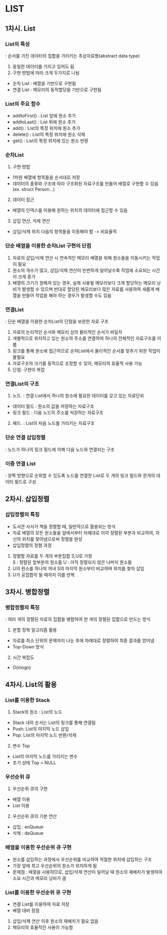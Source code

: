 # LIST

## 1차시. List

### List의 특성
: 순서를 가진 데이터의 집합을 가리키는 추상자료형(abstract data type)
1. 동일한 데이터를 가지고 있어도 됨
2. 구현 방법에 따라 크게 두가지로 나뉨
- 순차 List : 배열을 기반으로 구현됨
- 연결 List : 메모리의 동적할당을 기반으로 구현됨

### List의 주요 함수
- addtoFirst() : List 앞에 원소 추가
- addtoLast() : List 뒤에 원소 추가
- add() : List의 특정 위치에 원소 추가
- delete() : List의 특정 위치에 원소 삭제
- get() : List의 특정 위치에 있는 원소 반환

### 순차List
1. 구현 방법
- 1차원 배열에 항목들을 순서대로 저장
- 데이터의 종류와 구조에 따라 구조화된 자료구조를 만들어 배열로 구현할 수 있음(ex. struct Person...)
2. 데이터 접근
- 배열의 인덱스를 이용해 원하는 위치의 데이터에 접근할 수 있음
3. 삽입 연산, 삭제 연산
- 삽입/삭제 위치 다음의 항목들을 이동해야 함 -> 비효율적

### 단순 배열을 이용한 순차List 구현의 단점
1. 자료의 삽입/삭제 연산 시 연속적인 메모리 배열을 위해 원소들을 이동시키는 작업이 필요
2. 원소의 개수가 많고, 삽입/삭제 연산이 빈번하게 일어날수록 작업에 소요되는 시간이 크게 증가
3. 배열의 크기가 정해져 있는 경우, 실제 사용될 메모리보다 크게 할당하는 메모리 낭비가 발생할 수 있으며 반대로 할당된 메모리보다 많은 자료를 사용하여 새롭게 배열을 만들어 작업을 해야 하는 경우가 발생할 수도 있음

### 연결List
: 단순 배열을 이용한 순차List의 단점을 보완한 자료 구조
1. 자료의 논리적인 순서와 메모리 상의 물리적인 순서가 비일치
2. 개별적으로 위치하고 있는 원소의 주소를 연결하여 하나의 전체적인 자료구조를 이룸
3. 링크를 통해 원소에 접근하므로 순차List에서 물리적인 순서를 맞추기 위한 작업이 불필요
4. 자료구조의 크기를 동적으로 조정할 수 있어, 메모리의 효율적 사용 가능
5. 단점: 구현이 복잡

### 연결List의 구조
1. 노드. 
: 연결 List에서 하나의 원소에 필요한 데이터를 갖고 있는 자료단위
- 데이터 필드 : 원소의 값을 저장하는 자료구조
- 링크 필드 : 다음 노드의 주소를 저장하는 자료구조
2. 헤드. 
: List의 처음 노드를 가리키는 자료구조

### 단순 연결 삽입정렬
: 노드가 하나의 링크 필드에 의해 다음 노드와 연결되는 구조

### 이중 연결 List
: 양쪽 방향으로 순회할 수 있도록 노드를 연결한 List로 두 개의 링크 필드와 한개의 데이터 필드로 구성



## 2차시. 삽입정렬

### 삽입정렬의 특징
- 도서관 사서가 책을 정렬할 때, 일반적으로 활용되는 방식
- 자료 배열의 모든 원소들을 앞에서부터 차례대로 이미 정렬된 부분과 비교하여, 자신의 위치를 찾아냄으로써 정렬을 완성
 - 삽입정렬의 정렬 과정
 1. 정렬할 자료를 두 개의 부분집합 S,U로 가정    
 S : 정렬된 앞부분의 원소들 
 U : 아직 정렬되지 않은 나머지 원소들
 2. U의 원소를 하나씩 꺼내 S의 마지막 원소부터 비교하며 위치를 찾아 삽입
 3. U가 공집합이 될 때까지 이를 반복


## 3차시. 병합정렬

### 병합정렬의 특징
: 여러 개의 정렬된 자료의 집합을 병합하여 한 개의 정렬된 집합으로 만드는 방식
1. 분할 정복 알고리즘 활용
- 자료를 최소 단위의 문제까지 나눈 후에 차례대로 정렬하여 최종 결과를 얻어냄
- Top-Down 방식
2. 시간 복잡도
- O(nlogn)


## 4차시. List의 활용

### List를 이용한 Stack
1. Stack의 원소 : List의 노드
- Stack 내의 순서는 List의 링크를 통해 연결됨
- Push: List의 마지막 노드 삽입
- Pop: List의 마지막 노드 반환/삭제

2. 변수 Top
- List의 마지막 노드를 가리키는 변수
- 초기 상태 Top = NULL  

### 우선순위 큐
1. 우선순위 큐의 구현
- 배열 이용
- List 이용
2. 우선순위 큐의 기본 연산
- 삽입 : enQueue
- 삭제 : deQueue

### 배열을 이용한 우선순위 큐 구현
- 원소를 삽입하는 과정에서 우선순위를 비교하여 적절한 위치에 삽입하는 구조
- 가장 앞에 최고 우선순위의 원소가 위치하게 됨
- 문제점 : 배열을 사용하므로, 삽입/삭제 연산이 일어날 때 원소의 재배치가 발생하여 소요 시간과 메모리 낭비가 큼

### List를 이용한 우선순위 큐 구현
- 연결 List를 이용하여 자료 저장
- 배열 대비 장점
1. 삽입/삭제 연산 이후 원소의 재배치가 필요 없음
2. 메모리의 효율적인 사용이 가능함
